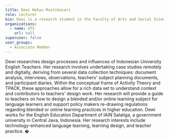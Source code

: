 ```yaml
---
title: Dewi Wahyu Mustikasari
role: Lecturer
bio: Dewi is a research student in the Faculty of Arts and Social Sciences.
organizations:
  - name: UTS
    url: null
superuser: false
user_groups:
  - Associate Member
---
```

Dewi researches design processes and influences of Indonesian University English Teachers. Her research involves undertaking case studies remotely and digitally, deriving from several data collection techniques: document analysis, interviews, observations, teachers' subject planning documents, and participant diaries. Within the conceptual frame of Activity Theory and TPACK, these approaches allow for a rich data set to understand context and contributors to teachers' design work. Her research will provide a guide to teachers on how to design a blended and/or online learning subject for language learners and support policy makers re-drawing regulations regarding blended or online learning practices in higher education. Dewi works for the English Education Department of IAIN Salatiga, a government university in Central Java, Indonesia. Her research interests include technology-enhanced language learning, learning design, and teacher practice.
�
